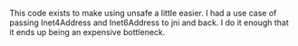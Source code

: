This code exists to make using unsafe a little easier.
I had a use case of passing Inet4Address and Inet6Address to jni and back.
I do it enough that it ends up being an expensive bottleneck.